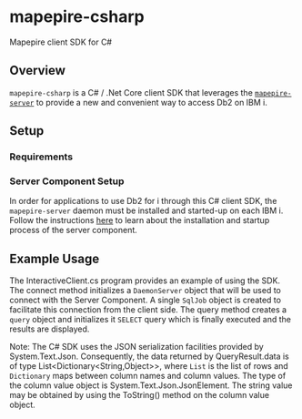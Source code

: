 # mapepire-csharp
Mapepire client SDK for C#

## Overview

`mapepire-csharp` is a C# / .Net Core client SDK that leverages the [`mapepire-server`](https://github.com/Mapepire-IBMi/mapepire-server) to provide a new and convenient way to access Db2 on IBM i.


## Setup

### Requirements

### Server Component Setup

In order for applications to use Db2 for i through this C# client SDK, the `mapepire-server` daemon must be installed and started-up on each IBM i. Follow the instructions [here](https://mapepire-ibmi.github.io/guides/sysadmin/) to learn about the installation and startup process of the server component.

## Example Usage

The InteractiveClient.cs program provides an example of using the SDK.  The connect method initializes a `DaemonServer` object that will be used to connect with the Server Component. A single `SqlJob` object is created to facilitate this connection from the client side. The query method creates a  `query` object and initializes it `SELECT` query which is finally executed and the results are displayed. 

Note:  The C# SDK uses the JSON serialization facilities provided by System.Text.Json.  Consequently, the data returned by QueryResult.data is of type  List<Dictionary<String,Object>>, where `List` is the list of rows and `Dictionary` maps between column names and column values.  The type of the column value object is System.Text.Json.JsonElement. The string value may be obtained by using the ToString() method on the column value object. 


